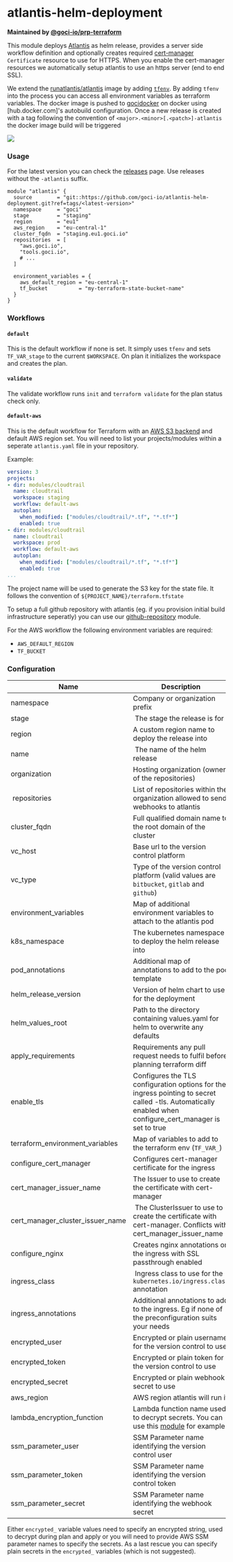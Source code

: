 # atlantis-helm-deployment

**Maintained by [@goci-io/prp-terraform](https://github.com/orgs/goci-io/teams/prp-terraform)**

This module deploys [Atlantis](https://www.runatlantis.io/) as helm release, provides a server side workflow definition and optionally creates required [cert-manager](https://github.com/goci-io/aws-cert-manager-helm) `Certificate` resource to use for HTTPS. When you enable the cert-manager resources we automatically setup atlantis to use an https server (end to end SSL).

We extend the [runatlantis/atlantis](https://hub.docker.com/r/runatlantis/atlantis/) image by adding [`tfenv`](https://github.com/cloudposse/tfenv). 
By adding `tfenv` into the process you can access all environment variables as terraform variables.
The docker image is pushed to [gocidocker](https://hub.docker.com/u/gocidocker) on docker using [hub.docker.com]'s autobuild configuration.
Once a new release is created with a tag following the convention of `<major>.<minor>[.<patch>]-atlantis` the docker image build will be triggered

[![](https://images.microbadger.com/badges/version/gocidocker/atlantis.svg)](https://microbadger.com/images/gocidocker/atlantis "Get your own version badge on microbadger.com")

### Usage

For the latest version you can check the [releases](https://github.com/goci-io/atlantis-helm-deployment/releases) page. Use releases without the `-atlantis` suffix.

```hcl
module "atlantis" {
  source        = "git::https://github.com/goci-io/atlantis-helm-deployment.git?ref=tags/<latest-version>"
  namespace     = "goci"
  stage         = "staging"
  region        = "eu1"
  aws_region    = "eu-central-1"
  cluster_fqdn  = "staging.eu1.goci.io"
  repositories  = [
    "aws.goci.io",
    "tools.goci.io",
    # ...
  ]

  environment_variables = {
    aws_default_region = "eu-central-1"
    tf_bucket          = "my-terraform-state-bucket-name"
  }
}
```

### Workflows

#### `default` 

This is the default workflow if none is set. It simply uses `tfenv` and sets `TF_VAR_stage` to the current `$WORKSPACE`. On plan it initializes the workspace and creates the plan.

#### `validate`

The validate workflow runs `init` and `terraform validate` for the plan status check only.

#### `default-aws` 

This is the default workflow for Terraform with an [AWS S3 backend](https://www.terraform.io/docs/backends/types/s3.html) and default AWS region set.
You will need to list your projects/modules within a seperate `atlantis.yaml` file in your repository. 

Example:

```yaml
version: 3
projects:
- dir: modules/cloudtrail
  name: cloudtrail
  workspace: staging
  workflow: default-aws
  autoplan:
    when_modified: ["modules/cloudtrail/*.tf", "*.tf*"]
    enabled: true
- dir: modules/cloudtrail
  name: cloudtrail
  workspace: prod
  workflow: default-aws
  autoplan:
    when_modified: ["modules/cloudtrail/*.tf", "*.tf*"]
    enabled: true
...
```

The project name will be used to generate the S3 key for the state file. It follows the convention of `${PROJECT_NAME}/terraform.tfstate`

To setup a full github repository with atlantis (eg. if you provision initial build infrastructure seperatly) you can use our [github-repository](https://github.com/goci-io/github-repository) module.

For the AWS workflow the following environment variables are required:  
- `AWS_DEFAULT_REGION`  
- `TF_BUCKET`  

### Configuration

| Name | Description | Default |
|-----------------|----------------------------------------|---------|
| namespace | Company or organization prefix | - |
| stage | The stage the release is for | - |
| region | A custom region name to deploy the release into | - |
| name | The name of the helm release | `"atlantis"` |
| organization | Hosting organization (owner of the repositories) | - |
| repositories | List of repositories within the organization allowed to send webhooks to atlantis | `["*"]` |
| cluster_fqdn | Full qualified domain name to the root domain of the cluster | - |
| vc_host | Base url to the version control platform | `github.com` |
| vc_type | Type of the version control platform (valid values are `bitbucket`, `gitlab` and `github`) | `github` |
| environment_variables | Map of additional environment variables to attach to the atlantis pod | `{}` |
| k8s_namespace | The kubernetes namespace to deploy the helm release into | `"provisioning"` |
| pod_annotations | Additional map of annotations to add to the pod template | `{}` |
| helm_release_version | Version of helm chart to use for the deployment | `"3.11.1"` |
| helm_values_root | Path to the directory containing values.yaml for helm to overwrite any defaults | `.` |
| apply_requirements | Requirements any pull request needs to fulfil before planning terraform diff | `["mergeable", "approved"]` |
| enable_tls | Configures the TLS configuration options for the ingress pointing to secret called <name>-tls. Automatically enabled when configure_cert_manager is set to true | `false` |
| terraform_environment_variables | Map of variables to add to the terraform env (`TF_VAR_`) | `{}` |
| configure_cert_manager | Configures cert-manager certificate for the ingress | `false` |
| cert_manager_issuer_name | The Issuer to use to create the certificate with cert-manager | `""` |
| cert_manager_cluster_issuer_name | The ClusterIssuer to use to create the certificate with cert-manager. Conflicts with cert_manager_issuer_name | `""` | 
| configure_nginx | Creates nginx annotations on the ingress with SSL passthrough enabled | `false` |
| ingress_class | Ingress class to use for the `kubernetes.io/ingress.class` annotation | `""` |
| ingress_annotations | Additional annotations to add to the ingress. Eg if none of the preconfiguration suits your needs | `[]` | 
| encrypted_user | Encrypted or plain username for the version control to use | `""` |
| encrypted_token | Encrypted or plain token for the version control to use | `""` |
| encrypted_secret | Encrypted or plain webhook secret to use | `""` |
| aws_region | AWS region atlantis will run it | - |
| lambda_encryption_function | Lambda function name used to decrypt secrets. You can use this [module](https://github.com/goci-io/aws-lambda-kms-encryption) for example | `""`|
| ssm_parameter_user | SSM Parameter name identifying the version control user | `""` |
| ssm_parameter_token | SSM Parameter name identifying the version control token | `""` |
| ssm_parameter_secret | SSM Parameter name identifying the webhook secret | `""` |

Either `encrypted_` variable values need to specify an encrypted string, used to decrypt during plan and apply or you will need to provide AWS SSM parameter names to specify the secrets. As a last rescue you can specify plain secrets in the `encrypted_` variables (which is not suggested). 

